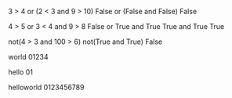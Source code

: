 

3 > 4 or (2 < 3 and 9 > 10)
False or (False and False)
False




4 > 5 or 3 < 4 and 9 > 8
False or True and True
True and True
True

not(4 > 3 and 100 > 6)
not(True and True)
False

world
01234

hello
01

helloworld
0123456789



